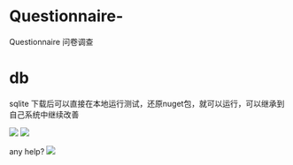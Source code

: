 # Questionnaire-
Questionnaire  问卷调查

# db
sqlite
下载后可以直接在本地运行测试，还原nuget包，就可以运行，可以继承到自己系统中继续改善
 

![](https://github.com/strife013/Questionnaire/blob/master/screen1.png)
![](https://github.com/strife013/Questionnaire/blob/master/screen2.png)

any help?
![](https://github.com/strife013/EgretCard/blob/master/CardEUI3/resource/assets/wxzs.png)
